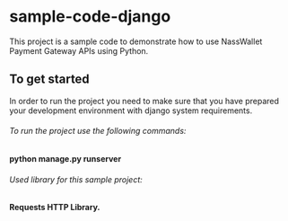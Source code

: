 # sample-code-django
This project is a sample code to demonstrate how to use NassWallet Payment Gateway APIs using Python.

## To get started

In order to run the project you need to make sure that you have prepared  your development environment with django system requirements.

###### To run the project use the following commands:
**python manage.py runserver**
###### Used library for this sample project:
**Requests HTTP Library.**
